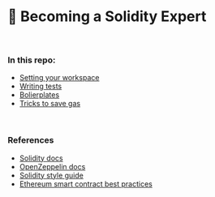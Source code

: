 # 👾 Becoming a Solidity Expert

<br>

### In this repo:


* [Setting your workspace](https://github.com/bt3gl-labs/Blockchain-Development-and-Security/tree/main/Solidity-Expert/Setting-Workspace)
* [Writing tests](https://github.com/bt3gl-labs/Blockchain-Development-and-Security/tree/main/Solidity-Expert/Writing-Tests)
* [Bolierplates](https://github.com/bt3gl-labs/Blockchain-Development-and-Security/tree/main/Solidity-Expert/Boilerplates)
* [Tricks to save gas](https://github.com/bt3gl-labs/Blockchain-Development-and-Security/tree/main/Solidity-Expert/Tricks-to-save-gas)



<br>


### References

* [Solidity docs](https://docs.soliditylang.org/en/v0.8.12/)
* [OpenZeppelin docs](https://docs.openzeppelin.com/)
* [Solidity style guide](https://docs.soliditylang.org/en/latest/style-guide.html)
* [Ethereum smart contract best practices](https://consensys.github.io/smart-contract-best-practices/)

<br>
